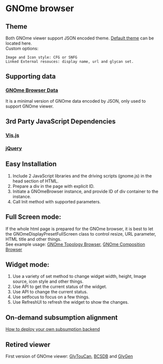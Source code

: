 # GNOme browser
## Theme
Both GNOme viewer support JSON encoded theme. [Default theme](https://github.com/glygen-glycan-data/GNOme/blob/master/JS/theme/default.json) can be located here. <BR>Custom options:
```
Image and Icon style: CFG or SNFG
Linked External resouces: display name, url and glycan set.
```

## Supporting data
### [GNOme Browser Data](https://github.com/glygen-glycan-data/GNOme/blob/master/BrowserData.json)
It is a minimal version of GNOme data encoded by JSON, only used to support GNOme viewer.

## 3rd Party JavaScript Dependencies
### [Vis.js](https://visjs.org/)
### [jQuery](https://jquery.com/)

## Easy Installation
1. Include 2 JavaScript libraries and the driving scripts (gnome.js) in the head section of HTML.
2. Prepare a div in the page with explicit ID.
3. Initiate a GNOmeBrowser instance, and provide ID of div container to the instance.
4. Call Init method with supported parameters.

## Full Screen mode:
If the whole html page is prepared for the GNOme browser, it is best to let the 
GNOmeDisplayPresetFullScreen class to control resize, URL parameter, HTML title and other things.<br>
See example usage: [GNOme Topology Browser](https://github.com/glygen-glycan-data/GNOme/blob/master/StructureBrowser.html), [GNOme Composition Browser](https://github.com/glygen-glycan-data/GNOme/blob/master/CompositionBrowser.html)

## Widget mode:
1. Use a variety of set method to change widget width, height, Image source, icon style and other things.
2. Use API to get the current status of the widget.
3. Use API to change the current status.
4. Use setfocus to focus on a few things.
5. Use RefreshUI to refresh the widget to show the changes.

## On-demand subsumption alignment
[How to deploy your own subsumption backend](https://subsumption.glyomics.org/about#Deployment_title)

## Retired viewer
First version of GNOme viewer: [GlyTouCan](https://rawcdn.githack.com/glygen-glycan-data/GNOme/3df5b91aaafcc83fe24b14103d7288822200830d/GNOme.browser.old.html), 
[BCSDB](https://rawcdn.githack.com/glygen-glycan-data/GNOme/3df5b91aaafcc83fe24b14103d7288822200830d/restrictions/GNOme_BCSDB.browser.old.html) and
[GlyGen](https://rawcdn.githack.com/glygen-glycan-data/GNOme/3df5b91aaafcc83fe24b14103d7288822200830d/restrictions/GNOme_GlyGen.browser.old.html)


